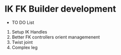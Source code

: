# IK FK Builder development

 - TO DO List

1) Setup IK Handles
2) Better FK controllers orient managemenent
3) Twist joint
4) Complex leg

